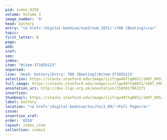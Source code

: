 ```yaml
---
pid: index_0259
volume: Volume 3
image_number: '9'
head: battery
entry: "<a href='/digital-beehive/num3/num_1031/'>708 [Beating]</a>"
topic:
first_letter: B
page:
add:
xref:
see:
index:
item: "#item-37105b123"
unparsed:
line: 'Head: battery|Entry: 708 [Beating]|#item-37105b123'
selection: https://stacks.stanford.edu/image/iiif/gw497tq8651/1607_0952/1592,951,387,153/full/0/default.jpg
full_image: https://stacks.stanford.edu/image/iiif/gw497tq8651/1607_0952/full/full/0/default.jpg
annotation_uri: http://dev.llgc.org.uk/annotation/1565017962271
insertion:
thumbnail: https://stacks.stanford.edu/image/iiif/gw497tq8651/1607_0952/1592,951,387,153/150,/0/default.jpg
label: battery
location: "<a href='/digital-beehive/toc/toc3_09/'>Full Page</a>"
issue:
insertion_xref:
order: '0258'
layout: index_item
collection: index1
---
```

